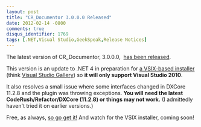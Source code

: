 ```yaml
---
layout: post
title: "CR_Documentor 3.0.0.0 Released"
date: 2012-02-14 -0800
comments: true
disqus_identifier: 1769
tags: [.NET,Visual Studio,GeekSpeak,Release Notices]
---
```

The latest version of CR\_Documentor, 3.0.0.0,  [has been
released](http://code.google.com/p/cr-documentor/downloads/list).

This version is an update to .NET 4 in preparation for [a VSIX-based
installer](/archive/2012/02/01/how-to-add-a-vsix-installer-to-a-dxcore-plugin.aspx)
(think [Visual Studio
Gallery](http://visualstudiogallery.msdn.microsoft.com/)) so **it will
only support Visual Studio 2010**.

It also resolves a small issue where some interfaces changed in DXCore
11.2.8 and the plugin was throwing exceptions. **You will need the
latest CodeRush/Refactor/DXCore (11.2.8) or things may not work.** (I
admittedly haven't tried it on earlier versions.)

Free, as always, [so go get
it!](http://code.google.com/p/cr-documentor/downloads/list) And watch
for the VSIX installer, coming soon!

